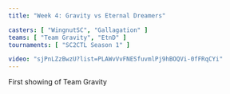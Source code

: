 ```yaml
---
title: "Week 4: Gravity vs Eternal Dreamers"

casters: [ "WingnutSC", "Gallagation" ]
teams: [ "Team Gravity", "EtnD" ]
tournaments: [ "SC2CTL Season 1" ]

video: "sjPnLZzBwzU?list=PLAWvVvFNESfuvmlPj9hBOQVi-0fFRqCYi"
---
```


First showing of Team Gravity